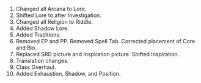 1. Changed all Arcana to Lore.
2. Shifted Lore to after Investigation.
3. Changed all Religion to Riddle.
4. Added Shadow Lore.
5. Added Traditions.
6. Removed EP and PP. Removed Spell Tab. Corrected placement of Core and Bio.
7. Replaced SRD picture and Inspiration picture. Shifted Inspiration.
8. Translation changes.
9. Class Overhaul.
10. Added Exhaustion, Shadow, and Position.
